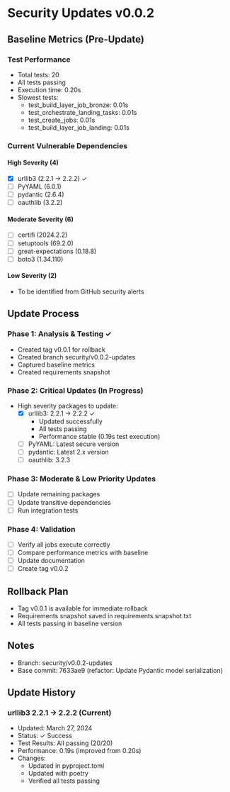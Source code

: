 # Security Updates v0.0.2

## Baseline Metrics (Pre-Update)

### Test Performance
- Total tests: 20
- All tests passing
- Execution time: 0.20s
- Slowest tests:
  - test_build_layer_job_bronze: 0.01s
  - test_orchestrate_landing_tasks: 0.01s
  - test_create_jobs: 0.01s
  - test_build_layer_job_landing: 0.01s

### Current Vulnerable Dependencies

#### High Severity (4)
- [x] urllib3 (2.2.1 -> 2.2.2) ✓
- [ ] PyYAML (6.0.1)
- [ ] pydantic (2.6.4)
- [ ] oauthlib (3.2.2)

#### Moderate Severity (6)
- [ ] certifi (2024.2.2)
- [ ] setuptools (69.2.0)
- [ ] great-expectations (0.18.8)
- [ ] boto3 (1.34.110)

#### Low Severity (2)
- To be identified from GitHub security alerts

## Update Process

### Phase 1: Analysis & Testing ✓
- Created tag v0.0.1 for rollback
- Created branch security/v0.0.2-updates
- Captured baseline metrics
- Created requirements snapshot

### Phase 2: Critical Updates (In Progress)
- High severity packages to update:
  - [x] urllib3: 2.2.1 -> 2.2.2 ✓
    - Updated successfully
    - All tests passing
    - Performance stable (0.19s test execution)
  - [ ] PyYAML: Latest secure version
  - [ ] pydantic: Latest 2.x version
  - [ ] oauthlib: 3.2.3

### Phase 3: Moderate & Low Priority Updates
- [ ] Update remaining packages
- [ ] Update transitive dependencies
- [ ] Run integration tests

### Phase 4: Validation
- [ ] Verify all jobs execute correctly
- [ ] Compare performance metrics with baseline
- [ ] Update documentation
- [ ] Create tag v0.0.2

## Rollback Plan
- Tag v0.0.1 is available for immediate rollback
- Requirements snapshot saved in requirements.snapshot.txt
- All tests passing in baseline version

## Notes
- Branch: security/v0.0.2-updates
- Base commit: 7633ae9 (refactor: Update Pydantic model serialization)

## Update History

### urllib3 2.2.1 -> 2.2.2 (Current)
- Updated: March 27, 2024
- Status: ✓ Success
- Test Results: All passing (20/20)
- Performance: 0.19s (improved from 0.20s)
- Changes:
  - Updated in pyproject.toml
  - Updated with poetry
  - Verified all tests passing 